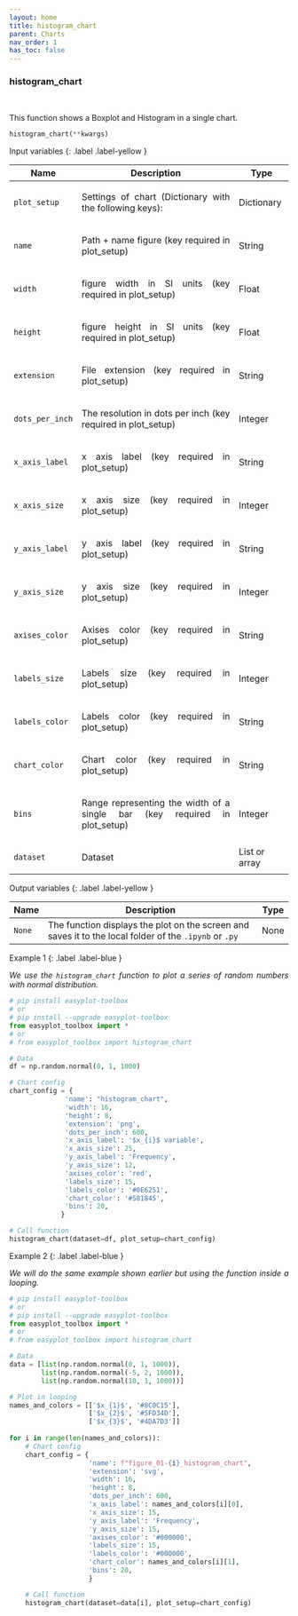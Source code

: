 ```yaml
---
layout: home
title: histogram_chart
parent: Charts
nav_order: 1
has_toc: false
---
```


<h3>histogram_chart</h3>

<br>

<p align = "justify">
    This function shows a Boxplot and Histogram in a single chart.
</p>

```python
histogram_chart(**kwargs)
```

Input variables
{: .label .label-yellow }

<table style = "width:100%">
    <thead>
      <tr>
        <th>Name</th>
        <th>Description</th>
        <th>Type</th>
      </tr>
    </thead>
    <tr>
        <td><code>plot_setup</code></td>
        <td><p align="justify">Settings of chart (Dictionary with the following keys):</p></td>
        <td>Dictionary</td>
    </tr>
    <tr>
        <td><code>name</code></td>
        <td><p align="justify">Path + name figure (key required in plot_setup)</p></td>
        <td>String</td>
    </tr>
    <tr>
        <td><code>width</code></td>
        <td><p align="justify">figure width in SI units (key required in plot_setup)</p></td>
        <td>Float</td>
    </tr>
    <tr>
        <td><code>height</code></td>
        <td><p align="justify">figure height in SI units (key required in plot_setup)</p></td>
        <td>Float</td>
    </tr>
    <tr>
        <td><code>extension</code></td>
        <td><p align="justify">File extension (key required in plot_setup)</p></td>
        <td>String</td>
    </tr>
    <tr>
        <td><code>dots_per_inch</code></td>
        <td><p align="justify">The resolution in dots per inch (key required in plot_setup)</p></td>
        <td>Integer</td>
    </tr>
    <tr>
        <td><code>x_axis_label</code></td>
        <td><p align="justify">x axis label (key required in plot_setup)</p></td>
        <td>String</td>
    </tr>
    <tr>
        <td><code>x_axis_size</code></td>
        <td><p align="justify">x axis size (key required in plot_setup)</p></td>
        <td>Integer</td>
    </tr>
    <tr>
        <td><code>y_axis_label</code></td>
        <td><p align="justify">y axis label (key required in plot_setup)</p></td>
        <td>String</td>
    </tr>
    <tr>
        <td><code>y_axis_size</code></td>
        <td><p align="justify">y axis size (key required in plot_setup)</p></td>
        <td>Integer</td>
    </tr>
    <tr>
        <td><code>axises_color</code></td>
        <td><p align="justify">Axises color (key required in plot_setup)</p></td>
        <td>String</td>
    </tr>
    <tr>
        <td><code>labels_size</code></td>
        <td><p align="justify">Labels size (key required in plot_setup)</p></td>
        <td>Integer</td>
    </tr>
    <tr>
        <td><code>labels_color</code></td>
        <td><p align="justify">Labels color (key required in plot_setup)</p></td>
        <td>String</td>
    </tr>
    <tr>
        <td><code>chart_color</code></td>
        <td><p align="justify">Chart color (key required in plot_setup)</p></td>
        <td>String</td>
    </tr>
    <tr>
        <td><code>bins</code></td>
        <td><p align="justify">Range representing the width of a single bar (key required in plot_setup)</p></td>
        <td>Integer</td>
    </tr>
    <tr>
        <td><code>dataset</code></td>
        <td><p align="justify">Dataset</p></td>
        <td>List or array</td>
    </tr>
</table>

Output variables
{: .label .label-yellow }

<table style = "width:100%">
    <thead>
      <tr>
        <th>Name</th>
        <th>Description</th>
        <th>Type</th>
      </tr>
    </thead>
    <tr>
        <td><code>None</code></td>
        <td>The function displays the plot on the screen and saves it to the local folder of the <code>.ipynb</code> or <code>.py</code> </td>
        <td>None</td>
    </tr>
</table>

Example 1
{: .label .label-blue }

<p align = "justify">
    <i>
        We use the <code>histogram_chart</code> function to plot a series of random numbers with normal distribution.
    </i>
</p>

```python
# pip install easyplot-toolbox
# or
# pip install --upgrade easyplot-toolbox 
from easyplot_toolbox import *
# or
# from easyplot_toolbox import histogram_chart

# Data
df = np.random.normal(0, 1, 1000)

# Chart config
chart_config = {
              'name': "histogram_chart",
              'width': 16, 
              'height': 8,
              'extension': 'png',
              'dots_per_inch': 600,
              'x_axis_label': '$x_{i}$ variable',
              'x_axis_size': 25,
              'y_axis_label': 'Frequency',
              'y_axis_size': 12,
              'axises_color': 'red',
              'labels_size': 15,
              'labels_color': '#0E6251', 
              'chart_color': '#581845',
              'bins': 20,
             }

# Call function
histogram_chart(dataset=df, plot_setup=chart_config)
```

Example 2
{: .label .label-blue }

<p align = "justify">
    <i>
        We will do the same example shown earlier but using the function inside a looping.
    </i>
</p>

```python
# pip install easyplot-toolbox
# or
# pip install --upgrade easyplot-toolbox 
from easyplot_toolbox import *
# or
# from easyplot_toolbox import histogram_chart

# Data
data = [list(np.random.normal(0, 1, 1000)),
        list(np.random.normal(-5, 2, 1000)),
        list(np.random.normal(10, 1, 1000))]

# Plot in looping
names_and_colors = [['$x_{1}$', '#8C0C15'], 
                    ['$x_{2}$', '#5FD34D'],
                    ['$x_{3}$', '#4DA7D3']]
                    
for i in range(len(names_and_colors)):
    # Chart config
    chart_config = {
                    'name': f"figure_01-{i}_histogram_chart",
                    'extension': 'svg',
                    'width': 16, 
                    'height': 8,
                    'dots_per_inch': 600,
                    'x_axis_label': names_and_colors[i][0],
                    'x_axis_size': 15,
                    'y_axis_label': 'Frequency',
                    'y_axis_size': 15,
                    'axises_color': '#000000',
                    'labels_size': 15,
                    'labels_color': '#000000', 
                    'chart_color': names_and_colors[i][1],
                    'bins': 20,
                    }

    # Call function
    histogram_chart(dataset=data[i], plot_setup=chart_config)
```
